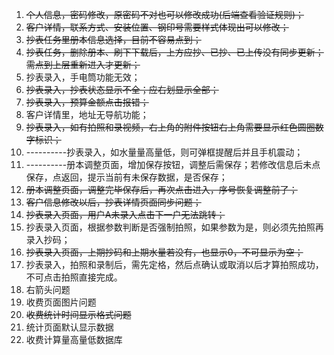 1. ~~个人信息，密码修改，原密码不对也可以修改成功(后端查看验证规则)；~~
2. ~~客户详情，联系方式、安装位置、钢印号需要样式体现出可以修改；~~
3. ~~抄表任务里册本信息选择，目前不容易点到；~~
4. ~~抄表任务，删除册本、刷下下载后，上方应抄、已抄、已上传没有同步更新；需点到上层重新进入才更新；~~
5. 抄表录入，手电筒功能无效；
6. ~~抄表录入，抄表状态显示不全；应右划显示全部；~~
7. ~~抄表录入，预算金额点击报错；~~
8. 客户详情里，地址无导航功能；
9. ~~抄表录入，如有拍照和录视频，右上角的附件按钮右上角需要显示红色圆圈数字标识；~~
10. ----------抄表录入，如水量量高量低，则可弹框提醒后并且手机震动；
11. ----------册本调整页面，增加保存按钮，调整后需保存；若修改信息后未点保存，点返回，提示当前有未保存数据，是否保存；
12. ~~册本调整页面，调整完毕保存后，再次点击进入，序号恢复调整前了；~~
13. ~~客户信息修改以后，抄表详情页面同步问题；~~
14. ~~抄表录入页面，用户A未录入点击下一户无法跳转；~~
15. 抄表录入页面，根据参数判断是否强制拍照，如果参数为是，则必须先拍照再录入抄码；
16. ~~抄表录入页面，上期抄码和上期水量若没有，也显示0，不可显示为空；~~
17. 抄表录入，拍照和录制后，需先定格，然后点确认或取消以后才算拍照成功，不可点击拍照直接完成。
18. 右箭头问题
19. 收费页面图片问题
20. ~~收费统计时间显示格式问题~~
21. 统计页面默认显示数据
22. 收费计算量高量低数据库